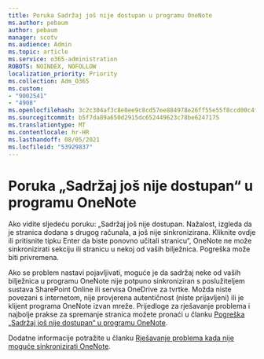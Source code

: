 ```yaml
---
title: Poruka Sadržaj još nije dostupan u programu OneNote
ms.author: pebaum
author: pebaum
manager: scotv
ms.audience: Admin
ms.topic: article
ms.service: o365-administration
ROBOTS: NOINDEX, NOFOLLOW
localization_priority: Priority
ms.collection: Adm_O365
ms.custom:
- "9002541"
- "4908"
ms.openlocfilehash: 3c2c304af3c8e0ee9c8cd57ee884978e26ff55e55f8ccd00c4f72966186fcd3b
ms.sourcegitcommit: b5f7da89a650d2915dc652449623c78be6247175
ms.translationtype: MT
ms.contentlocale: hr-HR
ms.lasthandoff: 08/05/2021
ms.locfileid: "53929837"
---
```

# <a name="content-not-yet-available-message-in-onenote"></a>Poruka „Sadržaj još nije dostupan“ u programu OneNote

Ako vidite sljedeću poruku: „Sadržaj još nije dostupan. Nažalost, izgleda da je stranica dodana s drugog računala, a još nije sinkronizirana. Kliknite ovdje ili pritisnite tipku Enter da biste ponovno učitali stranicu“, OneNote ne može sinkronizirati sekciju ili stranicu u nekoj od vaših bilježnica. Pogreška može biti privremena.

Ako se problem nastavi pojavljivati, moguće je da sadržaj neke od vaših bilježnica u programu OneNote nije potpuno sinkroniziran s poslužiteljem sustava SharePoint Online ili servisa OneDrive za tvrtke. Možda niste povezani s internetom, nije provjerena autentičnost (niste prijavljeni) ili je klijent programa OneNote izvan mreže. Prijedloge za rješavanje problema i najbolje prakse za spremanje stranica možete pronaći u članku [Pogreška „Sadržaj još nije dostupan“ u programu OneNote](https://docs.microsoft.com/office/troubleshoot/onenote/onenote-error-content-not-yet-available).

Dodatne informacije potražite u članku [Rješavanje problema kada nije moguće sinkronizirati OneNote](https://support.office.com/article/Fix-issues-when-you-can-t-sync-OneNote-299495ef-66d1-448f-90c1-b785a6968d45).
